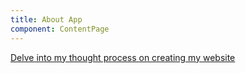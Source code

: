 ```yaml
---
title: About App
component: ContentPage
---
```


[Delve into my thought process on creating my website](https://workflowy.com/s/AkvH2yGEN9)
